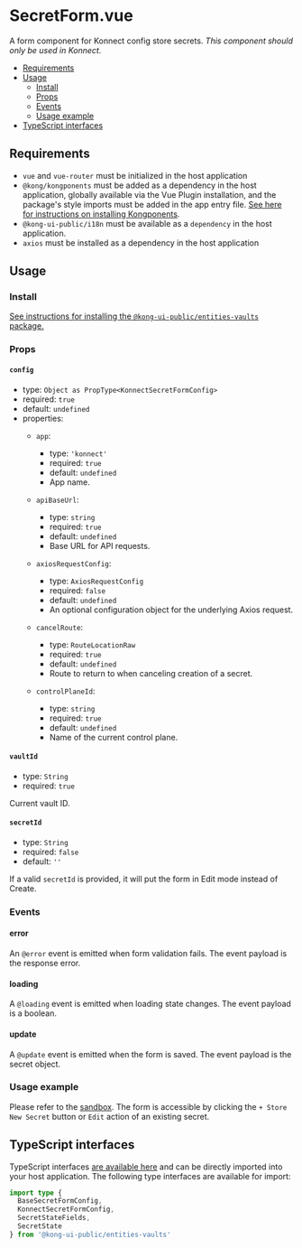 # SecretForm.vue

A form component for Konnect config store secrets. *This component should only be used in Konnect*. 

- [Requirements](#requirements)
- [Usage](#usage)
  - [Install](#install)
  - [Props](#props)
  - [Events](#events)
  - [Usage example](#usage-example)
- [TypeScript interfaces](#typescript-interfaces)

## Requirements

- `vue` and `vue-router` must be initialized in the host application
- `@kong/kongponents` must be added as a dependency in the host application, globally available via the Vue Plugin installation, and the package's style imports must be added in the app entry file. [See here for instructions on installing Kongponents](https://kongponents.konghq.com/#globally-install-all-kongponents).
- `@kong-ui-public/i18n` must be available as a `dependency` in the host application.
- `axios` must be installed as a dependency in the host application

## Usage

### Install

[See instructions for installing the `@kong-ui-public/entities-vaults` package.](../README.md#install)

### Props

#### `config`

- type: `Object as PropType<KonnectSecretFormConfig>`
- required: `true`
- default: `undefined`
- properties:
  - `app`:
    - type: `'konnect'`
    - required: `true`
    - default: `undefined`
    - App name.

  - `apiBaseUrl`:
    - type: `string`
    - required: `true`
    - default: `undefined`
    - Base URL for API requests.

  - `axiosRequestConfig`:
    - type: `AxiosRequestConfig`
    - required: `false`
    - default: `undefined`
    - An optional configuration object for the underlying Axios request.

  - `cancelRoute`:
    - type: `RouteLocationRaw`
    - required: `true`
    - default: `undefined`
    - Route to return to when canceling creation of a secret.

  - `controlPlaneId`:
    - type: `string`
    - required: `true`
    - default: `undefined`
    - Name of the current control plane.

#### `vaultId`

- type: `String`
- required: `true`

Current vault ID.

#### `secretId`

- type: `String`
- required: `false`
- default: `''`

If a valid `secretId` is provided, it will put the form in Edit mode instead of Create.

### Events

#### error

An `@error` event is emitted when form validation fails. The event payload is the response error.

#### loading

A `@loading` event is emitted when loading state changes. The event payload is a boolean.

#### update

A `@update` event is emitted when the form is saved. The event payload is the secret object.

### Usage example

Please refer to the [sandbox](../sandbox/pages/VaultConfigCardPage.vue). The form is accessible by clicking the `+ Store New Secret` button or `Edit` action of an existing secret.

## TypeScript interfaces

TypeScript interfaces [are available here](../src/types/secret-form.ts) and can be directly imported into your host application. The following type interfaces are available for import:

```ts
import type {
  BaseSecretFormConfig,
  KonnectSecretFormConfig,
  SecretStateFields,
  SecretState
} from '@kong-ui-public/entities-vaults'
